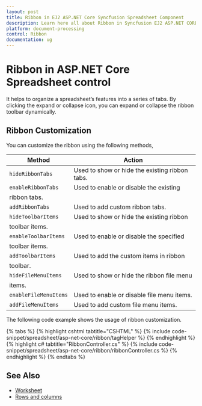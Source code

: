 ```yaml
---
layout: post
title: Ribbon in EJ2 ASP.NET Core Syncfusion Spreadsheet Component
description: Learn here all about Ribbon in Syncfusion EJ2 ASP.NET CORE Spreadsheet component of Syncfusion Essential JS 2 and more.
platform: document-processing
control: Ribbon
documentation: ug
---
```



# Ribbon in ASP.NET Core Spreadsheet control

It helps to organize a spreadsheet’s features into a series of tabs. By clicking the expand or collapse icon, you can expand or collapse the ribbon toolbar dynamically.

## Ribbon Customization

You can customize the ribbon using the following methods,

| Method | Action |
|-------|---------|
| `hideRibbonTabs` | Used to show or hide the existing ribbon tabs. |
| `enableRibbonTabs` | Used to enable or disable the existing
ribbon tabs. |
| `addRibbonTabs` | Used to add custom ribbon tabs. |
| `hideToolbarItems`| Used to show or hide the existing ribbon
toolbar items. |
| `enableToolbarItems` | Used to enable or disable the specified
toolbar items. |
| `addToolbarItems` | Used to add the custom items in ribbon
toolbar. |
| `hideFileMenuItems` | Used to show or hide the ribbon file menu
items. |
| `enableFileMenuItems`| Used to enable or disable file menu items. |
| `addFileMenuItems`| Used to add custom file menu items. |

The following code example shows the usage of ribbon customization.

{% tabs %}
{% highlight cshtml tabtitle="CSHTML" %}
{% include code-snippet/spreadsheet/asp-net-core/ribbon/tagHelper %}
{% endhighlight %}
{% highlight c# tabtitle="RibbonController.cs" %}
{% include code-snippet/spreadsheet/asp-net-core/ribbon/ribbonController.cs %}
{% endhighlight %}
{% endtabs %}



## See Also

* [Worksheet](./worksheet)
* [Rows and columns](./rows-and-columns)
